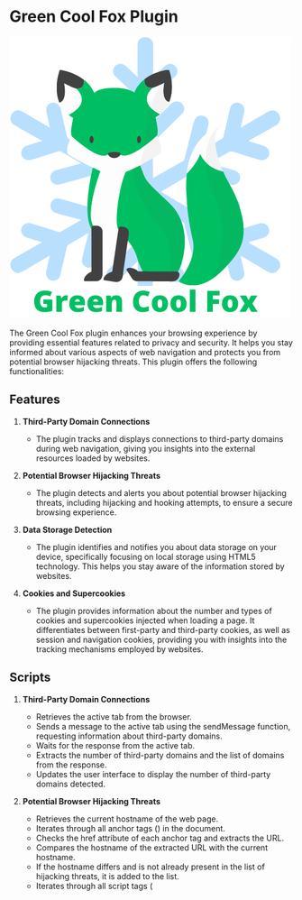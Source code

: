 # Green Cool Fox Plugin

![Green Cool Fox Logo](greencoolfox.png)

The Green Cool Fox plugin enhances your browsing experience by providing essential features related to privacy and security. It helps you stay informed about various aspects of web navigation and protects you from potential browser hijacking threats. This plugin offers the following functionalities:

## Features

1. **Third-Party Domain Connections**
   - The plugin tracks and displays connections to third-party domains during web navigation, giving you insights into the external resources loaded by websites.

2. **Potential Browser Hijacking Threats**
   - The plugin detects and alerts you about potential browser hijacking threats, including hijacking and hooking attempts, to ensure a secure browsing experience.

3. **Data Storage Detection**
   - The plugin identifies and notifies you about data storage on your device, specifically focusing on local storage using HTML5 technology. This helps you stay aware of the information stored by websites.

4. **Cookies and Supercookies**
   - The plugin provides information about the number and types of cookies and supercookies injected when loading a page. It differentiates between first-party and third-party cookies, as well as session and navigation cookies, providing you with insights into the tracking mechanisms employed by websites.

## Scripts

1. **Third-Party Domain Connections**
    - Retrieves the active tab from the browser.
    - Sends a message to the active tab using the sendMessage function, requesting information about third-party domains.
    - Waits for the response from the active tab.
    - Extracts the number of third-party domains and the list of domains from the response.
    - Updates the user interface to display the number of third-party domains detected.

2. **Potential Browser Hijacking Threats**
    - Retrieves the current hostname of the web page.
    - Iterates through all anchor tags (<a>) in the document.
    - Checks the href attribute of each anchor tag and extracts the URL.
    - Compares the hostname of the extracted URL with the current hostname.
    - If the hostname differs and is not already present in the list of hijacking threats, it is added to the list.
    - Iterates through all script tags (<script>) in the document.
    - Checks the src attribute of each script tag and extracts the URL.
    - Compares the hostname of the extracted URL with the current hostname.
    - If the hostname differs and is not already present in the list of hijacking threats, it is added to the list.
    - Updates the user interface by populating the "Hijacking Threats" list with the identified threats.

3. **Data Storage Detection**
    - Retrieves the active tab from the browser.
    - Sends a message to the active tab using the browser API to request local storage data.
    - Receives the response, which contains the local storage data.
    - Determines the length of the local storage data array.
    - If local storage data is found: Iterates through each item in the local storage data array.; Creates a list item (<li>) element for each item.; Sets the content of the list item with the data item.; Appends the list item to the local storage list in the user interface.
    - If no local storage data is found: Creates a list item (<li>) element with a message indicating no local storage is detected.; Appends the list item to the local storage list in the user interface.

4. **Cookies and Supercookies**
    - Retrieves the active tab from the browser.
    - Extracts the domain from the URL of the active tab.
    - Initializes a counter variable to track the number of cookies.
    - Uses the browser API to fetch all cookies associated with the active tab's URL.
    - Receives the cookie data in the form of an array.
    - Determines the number of cookies by checking the length of the array.
    - Retrieves the HTML elements required for displaying the cookie information.
    - If cookies are found: Creates a text node with the count of detected cookies.; Appends the text node to the "Cookies Quantity" heading element in the user interface.; Iterates through each cookie in the array.; Creates a list item (<li>) element for each cookie.; Sets the content of the list item to display the cookie name and type (session or navigation).; Appends the list item to either the internal or external cookie list based on the cookie domain.
    - If no cookies are found: Creates a text node indicating that no cookies are detected.; Appends the text node to the "Cookies Quantity" heading element in the user interface.


## License

The Green Cool Fox plugin is released under the Green Cool Company License. Green Cool Company (greencool.co) is a fictional holding that encompasses a diverse portfolio of companies, all driven by a shared commitment to sustainability, innovation, and making a positive impact on the environment. At the heart of the holding is a vision to create a greener and cooler future for generations to come. Join the Green Cool Movement.

